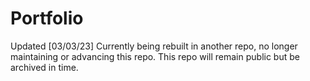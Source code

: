 # Portfolio
Updated [03/03/23]
Currently being rebuilt in another repo, no longer maintaining or advancing this repo.
This repo will remain public but be archived in time.
